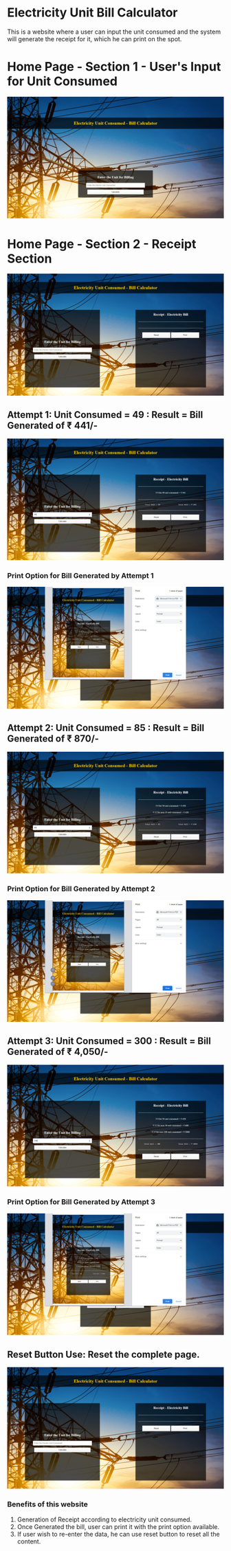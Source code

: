 # Electricity Unit Bill Calculator
This is a website where a user can input the unit consumed and the system will generate the receipt for it, which he can print on the spot.

# Home Page - Section 1 - User's Input for Unit Consumed
<img src="ElectricUnitCal/screenshot/img1.png">

# Home Page - Section 2 - Receipt Section
<img src="ElectricUnitCal/screenshot/img2.png">

## Attempt 1: Unit Consumed = 49 : Result = Bill Generated of ₹ 441/-
<img src="ElectricUnitCal/screenshot/img3.png">

### Print Option for Bill Generated by Attempt 1
<img src="ElectricUnitCal/screenshot/img4.png">

## Attempt 2: Unit Consumed = 85 : Result = Bill Generated of ₹ 870/-
<img src="ElectricUnitCal/screenshot/img5.png">

### Print Option for Bill Generated by Attempt 2
<img src="ElectricUnitCal/screenshot/img6.png">

## Attempt 3: Unit Consumed = 300 : Result = Bill Generated of ₹ 4,050/-
<img src="ElectricUnitCal/screenshot/img7.png">

### Print Option for Bill Generated by Attempt 3
<img src="ElectricUnitCal/screenshot/img8.png">

## Reset Button Use: Reset the complete page.
<img src="ElectricUnitCal/screenshot/img9.png">


### Benefits of this website
1. Generation of Receipt according to electricity unit consumed.
2. Once Generated the bill, user can print it with the print option available.
3. If user wish to re-enter the data, he can use reset button to reset all the content.
